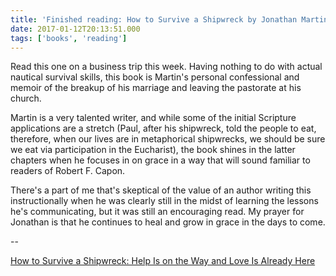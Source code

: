 ```yaml
---
title: 'Finished reading: How to Survive a Shipwreck by Jonathan Martin'
date: 2017-01-12T20:13:51.000
tags: ['books', 'reading']
---
```


Read this one on a business trip this week. Having nothing to do with actual nautical survival skills, this book is Martin's personal confessional and memoir of the breakup of his marriage and leaving the pastorate at his church.

Martin is a very talented writer, and while some of the initial Scripture applications are a stretch (Paul, after his shipwreck, told the people to eat, therefore, when our lives are in metaphorical shipwrecks, we should be sure we eat via participation in the Eucharist), the book shines in the latter chapters when he focuses in on grace in a way that will sound familiar to readers of Robert F. Capon.

There's a part of me that's skeptical of the value of an author writing this instructionally when he was clearly still in the midst of learning the lessons he's communicating, but it was still an encouraging read. My prayer for Jonathan is that he continues to heal and grow in grace in the days to come.

\--

[How to Survive a Shipwreck: Help Is on the Way and Love Is Already Here](http://amzn.to/2jcuW1T)
